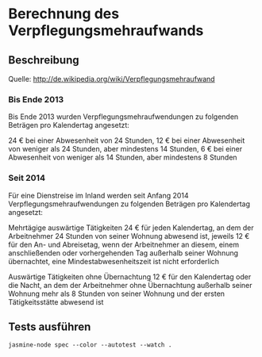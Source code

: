# Berechnung des Verpflegungsmehraufwands

## Beschreibung

Quelle: http://de.wikipedia.org/wiki/Verpflegungsmehraufwand

### Bis Ende 2013
Bis Ende 2013 wurden Verpflegungsmehraufwendungen zu folgenden Beträgen pro Kalendertag angesetzt:

24 € bei einer Abwesenheit von 24 Stunden,
12 € bei einer Abwesenheit von weniger als 24 Stunden, aber mindestens 14 Stunden,
6 € bei einer Abwesenheit von weniger als 14 Stunden, aber mindestens 8 Stunden

### Seit 2014
Für eine Dienstreise im Inland werden seit Anfang 2014 Verpflegungsmehraufwendungen zu folgenden Beträgen pro Kalendertag angesetzt:

Mehrtägige auswärtige Tätigkeiten
    24 €
        für jeden Kalendertag, an dem der Arbeitnehmer 24 Stunden von seiner Wohnung abwesend ist,
    jeweils 12 €
        für den An- und Abreisetag, wenn der Arbeitnehmer an diesem, einem anschließenden oder vorhergehenden Tag außerhalb seiner Wohnung übernachtet, eine Mindestabwesenheitszeit ist nicht erforderlich

Auswärtige Tätigkeiten ohne Übernachtung
    12 €
        für den Kalendertag oder die Nacht, an dem der Arbeitnehmer ohne Übernachtung außerhalb seiner Wohnung mehr als 8 Stunden von seiner Wohnung und der ersten Tätigkeitsstätte abwesend ist


## Tests ausführen
`jasmine-node spec --color --autotest --watch .`
